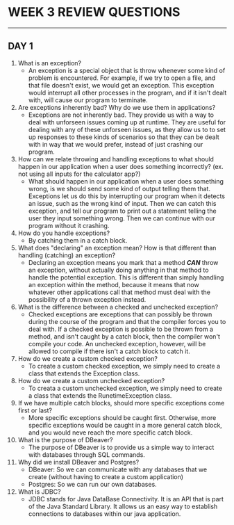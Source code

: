 # WEEK 3 REVIEW QUESTIONS
---
## DAY 1

1. What is an exception?
	- An exception is a special object that is throw whenever some kind of problem is encountered. For example, if we try 
	to open a file, and that file doesn't exist, we would get an exception. This exception would interrupt all other processes
	in the program, and if it isn't dealt with, will cause our program to terminate. 
2. Are exceptions inherently bad? Why do we use them in applications?
	- Exceptions are not inherently bad. They provide us with a way to deal with unforseen issues coming up at runtime. They are useful
	for dealing with any of these unforseen issues, as they allow us to to set up responses to these kinds of scenarios so that they can 
	be dealt with in way that we would prefer, instead of just crashing our program. 
3. How can we relate throwing and handling exceptions to what should happen in our application when a user does something incorrectly? (ex. not using all inputs for the calculator app?)
	- What should happen in our application when a user does something wrong, is we should send some kind of output telling them that. Exceptions let 
	us do this by interrupting our program when it detects an issue, such as the wrong kind of input. Then we can catch this exception, and tell our program
	to print out a statement telling the user they input something wrong. Then we can continue with our program without it crashing. 
4. How do you handle exceptions?
	- By catching them in a catch block. 
5. What does "declaring" an exception mean? How is that different than handling (catching) an exception?
	- Declaring an exception means you mark that a method ***CAN*** throw an exception, without actually doing anything in that method to handle the 
	potential exception. This is different than simply handling an exception within the method, because it means that now whatever other applications
	call that method must deal with the possibility of a thrown exception instead. 
6. What is the difference between a checked and unchecked exception?
	- Checked exceptions are exceptions that can possibly be thrown during the course of the program and that the compiler forces you to deal with. If
	a checked exception is possible to be thrown from a method, and isn't caught by a catch block, then the compiler won't compile your code. An unchecked 
	exception, however, will be allowed to compile if there isn't a catch block to catch it. 
7. How do we create a custom checked exception?
	- To create a custom checked exception, we simply need to create a class that extends the Exception class. 
8. How do we create a custom unchecked exception?
	- To creata a custom unchecked exception, we simply need to create a class that extends the RunetimeException class. 
9. If we have multiple catch blocks, should more specific exceptions come first or last?
	- More specific exceptions should be caught first. Otherwise, more specific exceptions would be caught in a more general catch block, and you would 
	neve reach the more specific catch block. 
10. What is the purpose of DBeaver?
	- The purpose of DBeaver is to provide us a simple way to interact with databases through SQL commands. 
11. Why did we install DBeaver and Postgres?
	- DBeaver: So we can communicate with any databases that we create (without having to create a custom application) 
	- Postgres: So we can run our own databases. 
12. What is JDBC?
	- JDBC stands for Java DataBase Connectivity. It is an API that is part of the Java Standard Library. It allows us an easy way to establish
	connections to databases within our java application. 